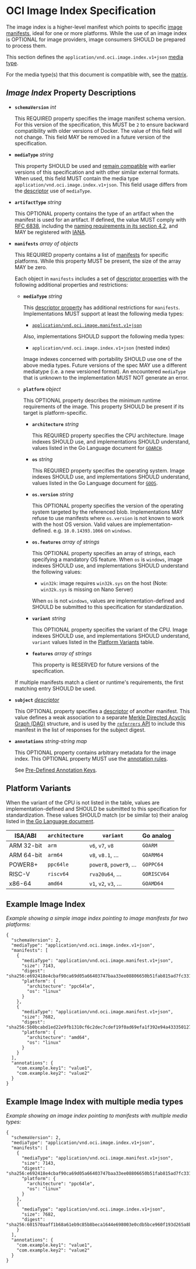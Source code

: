 # OCI Image Index Specification

The image index is a higher-level manifest which points to specific [image manifests](manifest.md), ideal for one or more platforms.
While the use of an image index is OPTIONAL for image providers, image consumers SHOULD be prepared to process them.

This section defines the `application/vnd.oci.image.index.v1+json` [media type](media-types.md).

For the media type(s) that this document is compatible with, see the [matrix][matrix].

## _Image Index_ Property Descriptions

- **`schemaVersion`** *int*

  This REQUIRED property specifies the image manifest schema version.
  For this version of the specification, this MUST be `2` to ensure backward compatibility with older versions of Docker.
  The value of this field will not change.
  This field MAY be removed in a future version of the specification.

- **`mediaType`** *string*

  This property SHOULD be used and [remain compatible][matrix] with earlier versions of this specification and with other similar external formats.
  When used, this field MUST contain the media type `application/vnd.oci.image.index.v1+json`.
  This field usage differs from the [descriptor](descriptor.md#properties) use of `mediaType`.

- **`artifactType`** *string*

  This OPTIONAL property contains the type of an artifact when the manifest is used for an artifact.
  If defined, the value MUST comply with [RFC 6838][rfc6838], including the [naming requirements in its section 4.2][rfc6838-s4.2], and MAY be registered with [IANA][iana].

- **`manifests`** *array of objects*

  This REQUIRED property contains a list of [manifests](manifest.md) for specific platforms.
  While this property MUST be present, the size of the array MAY be zero.

  Each object in `manifests` includes a set of [descriptor properties](descriptor.md#properties) with the following additional properties and restrictions:

  - **`mediaType`** *string*

    This [descriptor property](descriptor.md#properties) has additional restrictions for `manifests`.
    Implementations MUST support at least the following media types:

    - [`application/vnd.oci.image.manifest.v1+json`](manifest.md)

    Also, implementations SHOULD support the following media types:

    - `application/vnd.oci.image.index.v1+json` (nested index)

    Image indexes concerned with portability SHOULD use one of the above media types.
    Future versions of the spec MAY use a different mediatype (i.e. a new versioned format).
    An encountered `mediaType` that is unknown to the implementation MUST NOT generate an error.

  - **`platform`** *object*

    This OPTIONAL property describes the minimum runtime requirements of the image.
    This property SHOULD be present if its target is platform-specific.

    - **`architecture`** *string*

      This REQUIRED property specifies the CPU architecture.
      Image indexes SHOULD use, and implementations SHOULD understand, values listed in the Go Language document for [`GOARCH`][go-environment2].

    - **`os`** *string*

      This REQUIRED property specifies the operating system.
      Image indexes SHOULD use, and implementations SHOULD understand, values listed in the Go Language document for [`GOOS`][go-environment2].

    - **`os.version`** *string*

      This OPTIONAL property specifies the version of the operating system targeted by the referenced blob.
      Implementations MAY refuse to use manifests where `os.version` is not known to work with the host OS version.
      Valid values are implementation-defined. e.g. `10.0.14393.1066` on `windows`.

    - **`os.features`** *array of strings*

      This OPTIONAL property specifies an array of strings, each specifying a mandatory OS feature.
      When `os` is `windows`, image indexes SHOULD use, and implementations SHOULD understand the following values:

      - `win32k`: image requires `win32k.sys` on the host (Note: `win32k.sys` is missing on Nano Server)

      When `os` is not `windows`, values are implementation-defined and SHOULD be submitted to this specification for standardization.

    - **`variant`** *string*

      This OPTIONAL property specifies the variant of the CPU.
      Image indexes SHOULD use, and implementations SHOULD understand, `variant` values listed in the [Platform Variants](#platform-variants) table.

    - **`features`** *array of strings*

        This property is RESERVED for future versions of the specification.

  If multiple manifests match a client or runtime's requirements, the first matching entry SHOULD be used.

- **`subject`** *[descriptor](descriptor.md)*

    This OPTIONAL property specifies a [descriptor](descriptor.md) of another manifest.
    This value defines a weak association to a separate [Merkle Directed Acyclic Graph (DAG)][dag] structure, and is used by the [`referrers` API][referrers-api] to include this manifest in the list of responses for the subject digest.

- **`annotations`** *string-string map*

    This OPTIONAL property contains arbitrary metadata for the image index.
    This OPTIONAL property MUST use the [annotation rules](annotations.md#rules).

    See [Pre-Defined Annotation Keys](annotations.md#pre-defined-annotation-keys).

## Platform Variants

When the variant of the CPU is not listed in the table, values are implementation-defined and SHOULD be submitted to this specification for standardization.
These values SHOULD match (or be similar to) their analog listed in [the Go Language document][go-environment2].

| ISA/ABI    | `architecture` | `variant`             | Go analog   |
|------------|----------------|-----------------------|-------------|
| ARM 32-bit | `arm`          | `v6`, `v7`, `v8`      | `GOARM`     |
| ARM 64-bit | `arm64`        | `v8`, `v8.1`, …       | `GOARM64`   |
| POWER8+    | `ppc64le`      | `power8`, `power9`, … | `GOPPC64`   |
| RISC-V     | `riscv64`      | `rva20u64`, …         | `GORISCV64` |
| x86-64     | `amd64`        | `v1`, `v2`, `v3`, …   | `GOAMD64`   |

## Example Image Index

*Example showing a simple image index pointing to image manifests for two platforms:*

```json,title=Image%20Index&mediatype=application/vnd.oci.image.index.v1%2Bjson
{
  "schemaVersion": 2,
  "mediaType": "application/vnd.oci.image.index.v1+json",
  "manifests": [
    {
      "mediaType": "application/vnd.oci.image.manifest.v1+json",
      "size": 7143,
      "digest": "sha256:e692418e4cbaf90ca69d05a66403747baa33ee08806650b51fab815ad7fc331f",
      "platform": {
        "architecture": "ppc64le",
        "os": "linux"
      }
    },
    {
      "mediaType": "application/vnd.oci.image.manifest.v1+json",
      "size": 7682,
      "digest": "sha256:5b0bcabd1ed22e9fb1310cf6c2dec7cdef19f0ad69efa1f392e94a4333501270",
      "platform": {
        "architecture": "amd64",
        "os": "linux"
      }
    }
  ],
  "annotations": {
    "com.example.key1": "value1",
    "com.example.key2": "value2"
  }
}
```

## Example Image Index with multiple media types

*Example showing an image index pointing to manifests with multiple media types:*

```json,title=Image%20Index&mediatype=application/vnd.oci.image.index.v1%2Bjson
{
  "schemaVersion": 2,
  "mediaType": "application/vnd.oci.image.index.v1+json",
  "manifests": [
    {
      "mediaType": "application/vnd.oci.image.manifest.v1+json",
      "size": 7143,
      "digest": "sha256:e692418e4cbaf90ca69d05a66403747baa33ee08806650b51fab815ad7fc331f",
      "platform": {
        "architecture": "ppc64le",
        "os": "linux"
      }
    },
    {
      "mediaType": "application/vnd.oci.image.index.v1+json",
      "size": 7682,
      "digest": "sha256:601570aaff1b68a61eb9c85b8beca1644e698003e0cdb5bce960f193d265a8b7"
    }
  ],
  "annotations": {
    "com.example.key1": "value1",
    "com.example.key2": "value2"
  }
}
```

[dag]:             https://en.wikipedia.org/wiki/Merkle_tree
[go-environment2]: https://golang.org/doc/install/source#environment
[iana]:            https://www.iana.org/assignments/media-types/media-types.xhtml
[matrix]:          media-types.md#compatibility-matrix
[referrers-api]:   https://github.com/opencontainers/distribution-spec/blob/main/spec.md#listing-referrers
[rfc6838]:         https://tools.ietf.org/html/rfc6838
[rfc6838-s4.2]:    https://tools.ietf.org/html/rfc6838#section-4.2
